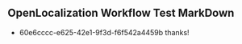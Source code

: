 ## OpenLocalization Workflow Test MarkDown
* 60e6cccc-e625-42e1-9f3d-f6f542a4459b 
thanks!<!--HONumber=Feb16_HO4-->
